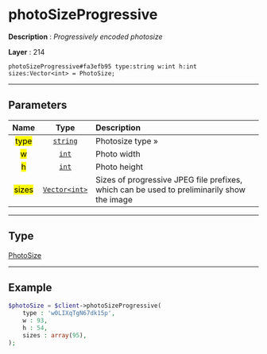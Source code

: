 # photoSizeProgressive

**Description** : *Progressively encoded photosize*

**Layer** : 214

```tl
photoSizeProgressive#fa3efb95 type:string w:int h:int sizes:Vector<int> = PhotoSize;
```

---

## Parameters

| Name | Type | Description |
| :---: | :---: | :--- |
| <mark>type</mark> | [`string`](type/string) | Photosize type » |
| <mark>w</mark> | [`int`](type/int) | Photo width |
| <mark>h</mark> | [`int`](type/int) | Photo height |
| <mark>sizes</mark> | [`Vector<int>`](type/int) | Sizes of progressive JPEG file prefixes, which can be used to preliminarily show the image |

---

## Type

[PhotoSize](type/PhotoSize)

---

## Example

```php
$photoSize = $client->photoSizeProgressive(
	type : 'w0LIXqTgN67dk15p',
	w : 93,
	h : 54,
	sizes : array(95),
);
```